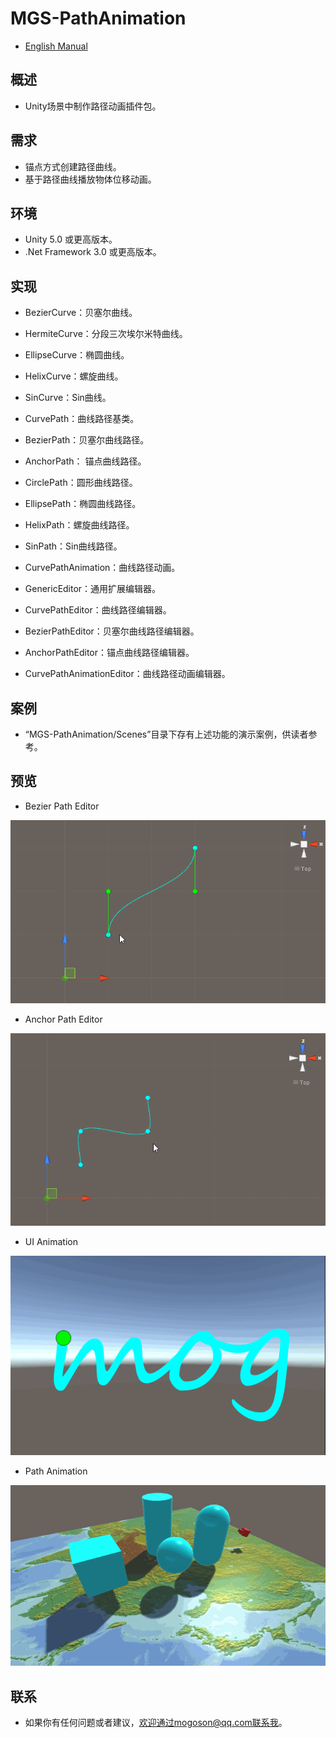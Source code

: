 ﻿# MGS-PathAnimation
- [English Manual](./README.md)

## 概述
- Unity场景中制作路径动画插件包。

## 需求
- 锚点方式创建路径曲线。
- 基于路径曲线播放物体位移动画。

## 环境
- Unity 5.0 或更高版本。
- .Net Framework 3.0 或更高版本。

## 实现
- BezierCurve：贝塞尔曲线。
- HermiteCurve：分段三次埃尔米特曲线。
- EllipseCurve：椭圆曲线。
- HelixCurve：螺旋曲线。
- SinCurve：Sin曲线。

- CurvePath：曲线路径基类。
- BezierPath：贝塞尔曲线路径。
- AnchorPath： 锚点曲线路径。
- CirclePath：圆形曲线路径。
- EllipsePath：椭圆曲线路径。
- HelixPath：螺旋曲线路径。
- SinPath：Sin曲线路径。

- CurvePathAnimation：曲线路径动画。

- GenericEditor：通用扩展编辑器。
- CurvePathEditor：曲线路径编辑器。
- BezierPathEditor：贝塞尔曲线路径编辑器。
- AnchorPathEditor：锚点曲线路径编辑器。
- CurvePathAnimationEditor：曲线路径动画编辑器。

## 案例
- “MGS-PathAnimation/Scenes”目录下存有上述功能的演示案例，供读者参考。

## 预览
- Bezier Path Editor

![BezierPathEditor](./Attachments/README_Image/BezierPathEditor.gif)

- Anchor Path Editor

![AnchorPathEditor](./Attachments/README_Image/AnchorPathEditor.gif)

- UI Animation

![UIAnimation](./Attachments/README_Image/UIAnimation.gif)

- Path Animation

![PathAnimation](./Attachments/README_Image/PathAnimation.gif)

## 联系
- 如果你有任何问题或者建议，欢迎通过mogoson@qq.com联系我。
